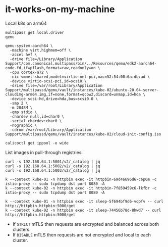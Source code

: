 # it-works-on-my-machine
Local k8s on arm64

```
multipass get local.driver
qemu
```

```
qemu-system-aarch64 \
  -machine virt,highmem=off \
  -accel hvf \
  -drive file=/Library/Application Support/com.canonical.multipass/bin/../Resources/qemu/edk2-aarch64-code.fd,if=pflash,format=raw,readonly=on \
  -cpu cortex-a72 \
  -nic vmnet-shared,model=virtio-net-pci,mac=52:54:00:6a:db:ad \
  -device virtio-scsi-pci,id=scsi0 \
  -drive file=/var/root/Library/Application Support/multipassd/qemu/vault/instances/kube-02/ubuntu-20.04-server-cloudimg-arm64.img,if=none,format=qcow2,discard=unmap,id=hda \
  -device scsi-hd,drive=hda,bus=scsi0.0 \
  -smp 2 \
  -m 2048M \
  -qmp stdio \
  -chardev null,id=char0 \
  -serial chardev:char0 \
  -nographic \
  -cdrom /var/root/Library/Application Support/multipassd/qemu/vault/instances/kube-02/cloud-init-config.iso
```

```
calicoctl get ippool -o wide
```

List images in pull-through registries:
```
curl -s 192.168.64.1:5001/v2/_catalog | jq
curl -s 192.168.64.1:5002/v2/_catalog | jq
curl -s 192.168.64.1:5003/v2/_catalog | jq
```

```
k --context kube-01 -n httpbin exec -it httpbin-69d46696d6-c6p6m -c istio-proxy -- sudo tcpdump dst port 8080 -A
k --context kube-02 -n httpbin exec -it httpbin-7f859459c6-lkfbr -c istio-proxy -- sudo tcpdump dst port 8080 -A
```

```
k --context kube-01 -n httpbin exec -it sleep-5f694bf9d6-vqbfv -- curl http://httpbin.httpbin:5000/get
k --context kube-02 -n httpbin exec -it sleep-74456b78d-8hwd7 -- curl http://httpbin.httpbin:5000/get
```

- If `STRICT` mTLS then requests are encrypted and balanced across both clusters.
- If `DISABLE` mTLS then requests are not encrypted and local to each cluster.

